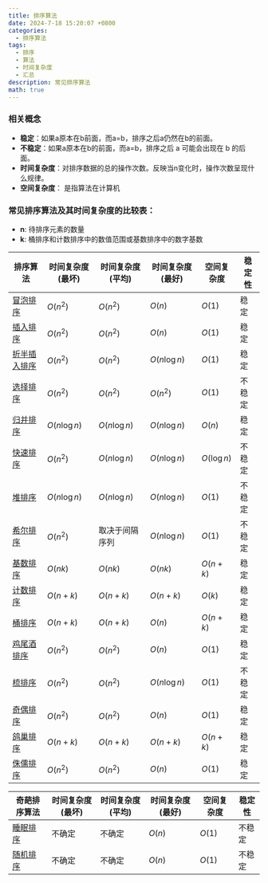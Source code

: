 ```yaml
---
title: 排序算法
date: 2024-7-18 15:20:07 +0800
categories:
  - 排序算法
tags:
  - 排序
  - 算法
  - 时间复杂度
  - 汇总
description: 常见排序算法
math: true
---
```

###  相关概念

- **稳定**：如果a原本在b前面，而a=b，排序之后a仍然在b的前面。
- **不稳定**：如果a原本在b的前面，而a=b，排序之后 a 可能会出现在 b 的后面。
- **时间复杂度**：对排序数据的总的操作次数。反映当n变化时，操作次数呈现什么规律。
- **空间复杂度**： 是指算法在计算机

### 常见排序算法及其时间复杂度的比较表：

- **n**:  待排序元素的数量
- **k**:  桶排序和计数排序中的数值范围或基数排序中的数字基数

| 排序算法       | 时间复杂度(最坏) | 时间复杂度(平均) | 时间复杂度(最好) | 空间复杂度|  稳定性  |  
|------------------|---------------|---------------|---------------|---------|------------|  
| [冒泡排序](https://rd-wang.github.io/posts/冒泡排序/)       | $O(n^2)$          | $O(n^2)$            | $O(n)$            | $O(1)$     |稳定|  
| [插入排序](https://rd-wang.github.io/posts/插入排序/)       | $O(n^2)$          | $O(n^2)$            | $O(n)$            | $O(1)$     |稳定|  
| [折半插入排序](https://rd-wang.github.io/posts/折半插入排序/) | $O(n^2)$         | $O(n^2)$            | $O(n\log n)$      | $O(1)$      |稳定|  
| [选择排序](https://rd-wang.github.io/posts/选择排序/)       | $O(n^2)$          | $O(n^2)$            | $O(n^2)$          | $O(1)$     |不稳定|  
| [归并排序](https://rd-wang.github.io/posts/归并排序/)       | $O(n\log n)$       | $O(n\log n)$        | $O(n\log n)$       | $O(n)$     |稳定|  
| [快速排序](https://rd-wang.github.io/posts/快速排序/)       | $O(n^2)$           | $O(n\log n)$        | $O(n\log n)$       | $O(\log n)$ |不稳定|  
| [堆排序](https://rd-wang.github.io/posts/堆排序/)           | $O(n\log n)$       | $O(n\log n)$        | $O(n\log n)$       | $O(1)$     |不稳定|  
| [希尔排序](https://rd-wang.github.io/posts/希尔排序/)       | $O(n^2)$           | 取决于间隔序列      | $O(n\log n)$       | $O(1)$     |不稳定|  
| [基数排序](https://rd-wang.github.io/posts/基数排序/)       | $O(nk)$            | $O(nk)$            | $O(nk)$            | $O(n + k)$ |稳定|  
| [计数排序](https://rd-wang.github.io/posts/计数排序/)       | $O(n + k)$         | $O(n + k)$          | $O(n + k)$         | $O(k)$     |稳定|  
| [桶排序](https://rd-wang.github.io/posts/桶排序/)          | $O(n + k)$          | $O(n + k)$         | $O(n)$             | $O(n + k)$ |稳定|  
| [鸡尾酒排序](https://rd-wang.github.io/posts/鸡尾酒排序/)   | $O(n^2)$            | $O(n^2)$           | $O(n)$            | $O(1)$     |稳定|  
| [梳排序](https://rd-wang.github.io/posts/梳排序/)          | $O(n^2)$            | $O(n^2)$           | $O(n\log n)$       | $O(1)$     |不稳定|  
| [奇偶排序](https://rd-wang.github.io/posts/奇偶排序/)       | $O(n^2)$           | $O(n^2)$           | $O(n)$             | $O(1)$     |稳定|  
| [鸽巢排序](https://rd-wang.github.io/posts/鸽巢排序/)       | $O(n + k)$         | $O(n + k)$         | $O(n + k)$          | $O(n + k)$  |稳定|  
| [侏儒排序](https://rd-wang.github.io/posts/侏儒排序/)       | $O(n^2)$           | $O(n^2)$           | $O(n)$             | $O(1)$     |稳定|  
  
  
| 奇葩排序算法       | 时间复杂度(最坏) | 时间复杂度(平均) | 时间复杂度(最好) | 空间复杂度|  稳定性  |  
|------------------|---------------|---------------|---------------|---------|---------|  
| [睡眠排序](https://rd-wang.github.io/posts/睡眠排序/)       | 不确定 | 不确定 | $O(n)$ | $O(1)$ |不稳定|  
| [随机排序](https://rd-wang.github.io/posts/随机排序/)       | 不确定 | 不确定 | $O(n)$ | $O(1)$ |不稳定|
